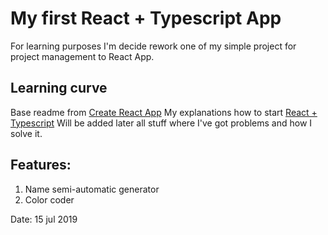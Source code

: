 # My first React + Typescript App
For learning purposes I'm decide rework one of my simple project for project management to React App.

## Learning curve
Base readme from [Create React App](https://github.com/igavelyuk/red_tiger_proj_organizer/base_fb_readme.md)
My explanations how to start [ React + Typescript](https://github.com/igavelyuk/red_tiger_proj_organizer/react_typescript_how_to.md)
Will be added later all stuff where I've got problems and how I solve it.

## Features:
1. Name semi-automatic generator
2. Color coder

Date: 15 jul 2019
